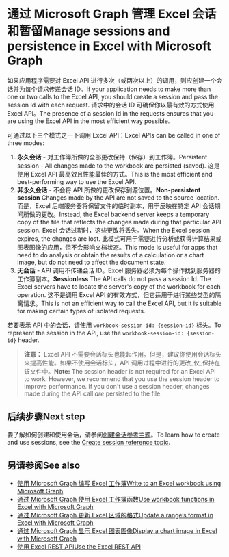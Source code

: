 # <a name="manage-sessions-and-persistence-in-excel-with-microsoft-graph"></a><span data-ttu-id="7d7f6-101">通过 Microsoft Graph 管理 Excel 会话和暂留</span><span class="sxs-lookup"><span data-stu-id="7d7f6-101">Manage sessions and persistence in Excel with Microsoft Graph</span></span>

<span data-ttu-id="7d7f6-102">如果应用程序需要对 Excel API 进行多次（或两次以上）的调用，则应创建一个会话并为每个请求传递会话 ID。</span><span class="sxs-lookup"><span data-stu-id="7d7f6-102">If your application needs to make more than one or two calls to the Excel API, you should create a session and pass the session Id with each request.</span></span> <span data-ttu-id="7d7f6-103">请求中的会话 ID 可确保你以最有效的方式使用 Excel API。</span><span class="sxs-lookup"><span data-stu-id="7d7f6-103">The presence of a session Id in the requests ensures that you are using the Excel API in the most efficient way possible.</span></span>

<span data-ttu-id="7d7f6-104">可通过以下三个模式之一下调用 Excel API：</span><span class="sxs-lookup"><span data-stu-id="7d7f6-104">Excel APIs can be called in one of three modes:</span></span>

1. <span data-ttu-id="7d7f6-105">**永久会话** - 对工作簿所做的全部更改保持（保存）到工作簿。</span><span class="sxs-lookup"><span data-stu-id="7d7f6-105">Persistent session - All changes made to the workbook are persisted (saved).</span></span> <span data-ttu-id="7d7f6-106">这是使用 Excel API 最高效且性能最佳的方式。</span><span class="sxs-lookup"><span data-stu-id="7d7f6-106">This is the most efficient and best-performing way to use the Excel API.</span></span>
2. <span data-ttu-id="7d7f6-107">**非永久会话** - 不会将 API 所做的更改保存到源位置。</span><span class="sxs-lookup"><span data-stu-id="7d7f6-107">**Non-persistent session**  Changes made by the API are not saved to the source location.</span></span> <span data-ttu-id="7d7f6-108">而是，Excel 后端服务器将保留文件的临时副本，用于反映在特定 API 会话期间所做的更改。</span><span class="sxs-lookup"><span data-stu-id="7d7f6-108">Instead, the Excel backend server keeps a temporary copy of the file that reflects the changes made during that particular API session.</span></span> <span data-ttu-id="7d7f6-109">Excel 会话过期时，这些更改将丢失。</span><span class="sxs-lookup"><span data-stu-id="7d7f6-109">When the Excel session expires, the changes are lost.</span></span> <span data-ttu-id="7d7f6-110">此模式可用于需要进行分析或获得计算结果或图表图像的应用，但不会影响文档状态。</span><span class="sxs-lookup"><span data-stu-id="7d7f6-110">This mode is useful for apps that need to do analysis or obtain the results of a calculation or a chart image, but do not need to affect the document state.</span></span>
3. <span data-ttu-id="7d7f6-111">**无会话** - API 调用不传递会话 ID。Excel 服务器必须为每个操作找到服务器的工作簿副本。</span><span class="sxs-lookup"><span data-stu-id="7d7f6-111">**Sessionless**  The API calls do not pass a session Id. The Excel servers have to locate the server's copy of the workbook for each operation.</span></span> <span data-ttu-id="7d7f6-112">这不是调用 Excel API 的有效方式，但它适用于进行某些类型的隔离请求。</span><span class="sxs-lookup"><span data-stu-id="7d7f6-112">This is not an efficient way to call the Excel API, but it is suitable for making certain types of isolated requests.</span></span>

<span data-ttu-id="7d7f6-113">若要表示 API 中的会话，请使用 `workbook-session-id: {session-id}` 标头。</span><span class="sxs-lookup"><span data-stu-id="7d7f6-113">To represent the session in the API, use the `workbook-session-id: {session-id}` header.</span></span>

><span data-ttu-id="7d7f6-p105">**注意：** Excel API 不需要会话标头也能起作用。但是，建议你使用会话标头来提高性能。如果不使用会话标头，API 调用过程中进行的更改_仅_保持在该文件中。</span><span class="sxs-lookup"><span data-stu-id="7d7f6-p105">**Note:** The session header is not required for an Excel API to work. However, we recommend that you use the session header to improve performance. If you don't use a session header, changes made during the API call _are_ persisted to the file.</span></span>  

## <a name="next-step"></a><span data-ttu-id="7d7f6-117">后续步骤</span><span class="sxs-lookup"><span data-stu-id="7d7f6-117">Next step</span></span>
<span data-ttu-id="7d7f6-118">要了解如何创建和使用会话，请参阅[创建会话参考主题](../api-reference/v1.0/api/workbook_createsession.md)。</span><span class="sxs-lookup"><span data-stu-id="7d7f6-118">To learn how to create and use sessions, see the [Create session reference topic](../api-reference/v1.0/api/workbook_createsession.md).</span></span>

## <a name="see-also"></a><span data-ttu-id="7d7f6-119">另请参阅</span><span class="sxs-lookup"><span data-stu-id="7d7f6-119">See also</span></span>
* [<span data-ttu-id="7d7f6-120">使用 Microsoft Graph 编写 Excel 工作簿</span><span class="sxs-lookup"><span data-stu-id="7d7f6-120">Write to an Excel workbook using Microsoft Graph</span></span>](excel-write-to-workbook.md)
* [<span data-ttu-id="7d7f6-121">通过 Microsoft Graph 使用 Excel 工作簿函数</span><span class="sxs-lookup"><span data-stu-id="7d7f6-121">Use workbook functions in Excel with Microsoft Graph</span></span>](excel-use-functions.md)
* [<span data-ttu-id="7d7f6-122">通过 Microsoft Graph 更新 Excel 区域的格式</span><span class="sxs-lookup"><span data-stu-id="7d7f6-122">Update a range’s format in Excel with Microsoft Graph</span></span>](excel-update-range-format.md)
* [<span data-ttu-id="7d7f6-123">通过 Microsoft Graph 显示 Excel 图表图像</span><span class="sxs-lookup"><span data-stu-id="7d7f6-123">Display a chart image in Excel with Microsoft Graph</span></span>](excel-display-chart-image.md)
* [<span data-ttu-id="7d7f6-124">使用 Excel REST API</span><span class="sxs-lookup"><span data-stu-id="7d7f6-124">Use the Excel REST API</span></span>](../api-reference/v1.0/resources/excel.md)
